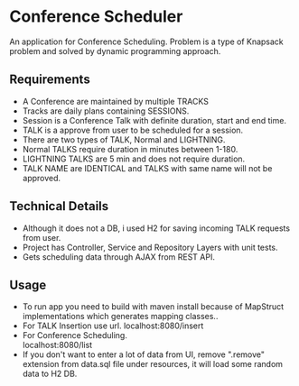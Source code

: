 # Conference Scheduler

An application for Conference Scheduling. Problem is a type of Knapsack problem and solved by dynamic programming approach.

## Requirements

* A Conference are maintained by multiple TRACKS
* Tracks are daily plans containing SESSIONS.
* Session is a Conference Talk with definite duration, start and end time.
* TALK is a approve from user to be scheduled for a session. 
* There are two types of TALK, Normal and LIGHTNING.
* Normal TALKS require duration in minutes between 1-180.
* LIGHTNING TALKS are 5 min and does not require duration.
* TALK NAME are IDENTICAL and TALKS with same name will not be approved.

## Technical Details
* Although it does not a DB, i used H2 for saving incoming TALK requests from user.
* Project has Controller, Service and Repository Layers with unit tests.
* Gets scheduling data through AJAX from REST API.


## Usage
* To run app you need to build with maven install because of MapStruct implementations which generates mapping classes..
* For TALK Insertion use url.
   localhost:8080/insert
* For Conference Scheduling.  
   localhost:8080/list
* If you don't want to enter a lot of data from UI, remove ".remove" extension from data.sql file under resources, it will load some random data to H2 DB.